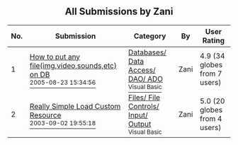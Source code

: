 ﻿<div align="center">

## All Submissions by Zani

</div>

No.  | Submission | Category | By   | User Rating
---- | ---------- | -------- | ---- | -----------
1 | [How to put any file\(img,video,sounds,etc\) on DB<br /><sup>2005-08-23 15:34:56</sup>](https://github.com/Planet-Source-Code/zani-how-to-put-any-file-img-video-sounds-etc-on-db__1-62291) | [Databases/ Data Access/ DAO/ ADO<br /><sup>Visual Basic</sup>](../ByCategory/databases-data-access-dao-ado__1-6.md) | Zani | 4.9 (34 globes from 7 users)
2 | [Really Simple Load Custom Resource<br /><sup>2003-09-02 19:55:18</sup>](https://github.com/Planet-Source-Code/zani-really-simple-load-custom-resource__1-48342) | [Files/ File Controls/ Input/ Output<br /><sup>Visual Basic</sup>](../ByCategory/files-file-controls-input-output__1-3.md) | Zani | 5.0 (20 globes from 4 users)
